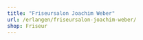 ```yaml
---
title: "Friseursalon Joachim Weber"
url: /erlangen/friseursalon-joachim-weber/
shop: Friseur
---
```

